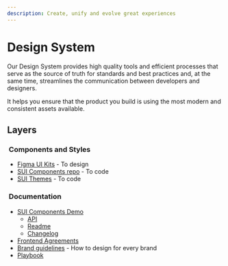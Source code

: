 ```yaml
---
description: Create, unify and evolve great experiences
---
```


# Design System

Our Design System provides high quality tools and efficient processes that serve as the source of truth for standards and best practices and, at the same time, streamlines the communication between developers and designers.

It helps you ensure that the product you build is using the most modern and consistent assets available.

## Layers

###  Components and Styles

- [Figma UI Kits](https://www.figma.com/files/project/20432260) - To design
- [SUI Components repo](https://github.com/SUI-Components/sui-components) - To code
- [SUI Themes](https://github.com/SUI-Components/sui/tree/master/packages/sui-theme) - To code

###  Documentation

- [SUI Components Demo](https://sui-components.now.sh/)
  - [API](https://sui-components.vercel.app/workbench/atom/button/documentation/api)
  - [Readme](https://sui-components.vercel.app/workbench/atom/button/documentation/readme)
  - [Changelog](https://sui-components.vercel.app/workbench/atom/button/documentation/changelog)
- [Frontend Agreements](https://docs.mpi-internal.com/scmspain/es-td-agreements/Frontend/)
- [Brand guidelines](https://www.lingoapp.com/107121/) - How to design for every brand
- [Playbook](https://design-systems.gitbook.io/design-systems-playbook/)
